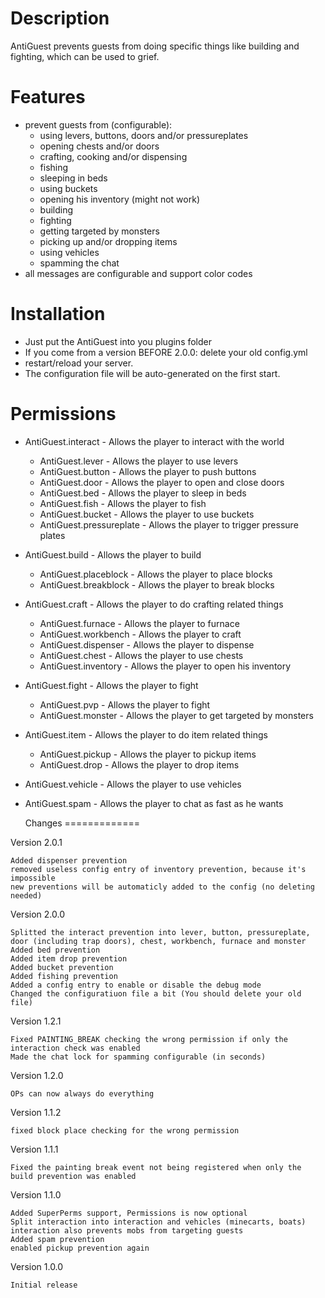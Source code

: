  Description
=============

AntiGuest prevents guests from doing specific things like building and fighting, which can be used to grief.


 Features
=============

- prevent guests from (configurable):
    - using levers, buttons, doors and/or pressureplates
    - opening chests and/or doors
    - crafting, cooking and/or dispensing
    - fishing
    - sleeping in beds
    - using buckets
    - opening his inventory (might not work)
    - building
    - fighting
    - getting targeted by monsters
    - picking up and/or dropping items
    - using vehicles
    - spamming the chat
- all messages are configurable and support color codes


Installation
=============

- Just put the AntiGuest into you plugins folder
- If you come from a version BEFORE 2.0.0: delete your old config.yml
- restart/reload your server.
- The configuration file will be auto-generated on the first start.


 Permissions
=============

- AntiGuest.interact - Allows the player to interact with the world
    - AntiGuest.lever - Allows the player to use levers
    - AntiGuest.button - Allows the player to push buttons
    - AntiGuest.door - Allows the player to open and close doors
    - AntiGuest.bed - Allows the player to sleep in beds
    - AntiGuest.fish - Allows the player to fish
    - AntiGuest.bucket - Allows the player to use buckets
    - AntiGuest.pressureplate - Allows the player to trigger pressure plates
- AntiGuest.build - Allows the player to build
    - AntiGuest.placeblock - Allows the player to place blocks
    - AntiGuest.breakblock - Allows the player to break blocks
- AntiGuest.craft - Allows the player to do crafting related things
    - AntiGuest.furnace - Allows the player to furnace
    - AntiGuest.workbench - Allows the player to craft
    - AntiGuest.dispenser - Allows the player to dispense
    - AntiGuest.chest - Allows the player to use chests
    - AntiGuest.inventory - Allows the player to open his inventory
- AntiGuest.fight - Allows the player to fight
    - AntiGuest.pvp - Allows the player to fight
    - AntiGuest.monster - Allows the player to get targeted by monsters
- AntiGuest.item - Allows the player to do item related things
    - AntiGuest.pickup - Allows the player to pickup items
    - AntiGuest.drop - Allows the player to drop items
- AntiGuest.vehicle - Allows the player to use vehicles
- AntiGuest.spam - Allows the player to chat as fast as he wants


  Changes
=============

Version 2.0.1

    Added dispenser prevention
    removed useless config entry of inventory prevention, because it's impossible
    new preventions will be automaticly added to the config (no deleting needed)

Version 2.0.0

    Splitted the interact prevention into lever, button, pressureplate, door (including trap doors), chest, workbench, furnace and monster
    Added bed prevention
    Added item drop prevention
    Added bucket prevention
    Added fishing prevention
    Added a config entry to enable or disable the debug mode
    Changed the configuratiuon file a bit (You should delete your old file)

Version 1.2.1

    Fixed PAINTING_BREAK checking the wrong permission if only the interaction check was enabled
    Made the chat lock for spamming configurable (in seconds)

Version 1.2.0

    OPs can now always do everything

Version 1.1.2

    fixed block place checking for the wrong permission

Version 1.1.1

    Fixed the painting break event not being registered when only the build prevention was enabled

Version 1.1.0

    Added SuperPerms support, Permissions is now optional
    Split interaction into interaction and vehicles (minecarts, boats)
    interaction also prevents mobs from targeting guests
    Added spam prevention
    enabled pickup prevention again

Version 1.0.0

    Initial release